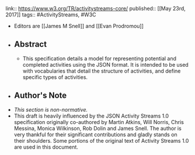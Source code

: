 ---
---

link:: https://www.w3.org/TR/activitystreams-core/
published:: [[May 23rd, 2017]]
tags:: #ActivityStreams, #W3C

- Editors are [[James M Snell]] and [[Evan Prodromou]]
- ## Abstract
	- This specification details a model for representing potential and completed activities using the JSON format. It is intended to be used with vocabularies that detail the structure of activities, and define specific types of activities.
- ## Author's Note
- *This section is non-normative.*
- This draft is heavily influenced by the JSON Activity Streams 1.0 specification originally co-authored by Martin Atkins, Will Norris, Chris Messina, Monica Wilkinson, Rob Dolin and James Snell. The author is very thankful for their significant contributions and gladly stands on their shoulders. Some portions of the original text of Activity Streams 1.0 are used in this document.